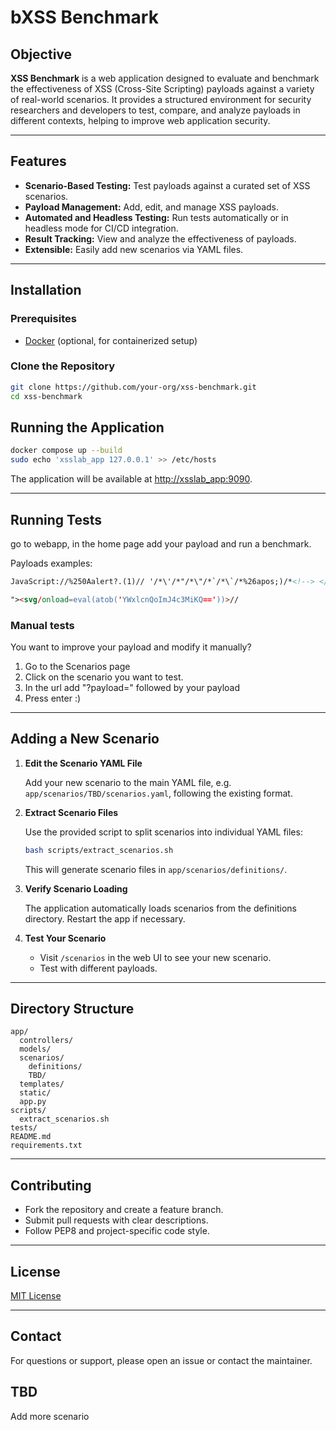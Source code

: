 # bXSS Benchmark

## Objective

**XSS Benchmark** is a web application designed to evaluate and benchmark the effectiveness of XSS (Cross-Site Scripting) payloads against a variety of real-world scenarios. It provides a structured environment for security researchers and developers to test, compare, and analyze payloads in different contexts, helping to improve web application security.

---

## Features

- **Scenario-Based Testing:** Test payloads against a curated set of XSS scenarios.
- **Payload Management:** Add, edit, and manage XSS payloads.
- **Automated and Headless Testing:** Run tests automatically or in headless mode for CI/CD integration.
- **Result Tracking:** View and analyze the effectiveness of payloads.
- **Extensible:** Easily add new scenarios via YAML files.

---

## Installation

### Prerequisites

- [Docker](https://www.docker.com/) (optional, for containerized setup)

### Clone the Repository

```bash
git clone https://github.com/your-org/xss-benchmark.git
cd xss-benchmark
```


## Running the Application

```bash
docker compose up --build
sudo echo 'xsslab_app 127.0.0.1' >> /etc/hosts
```

The application will be available at [http://xsslab_app:9090](http://xsslab_app:9090).

---

## Running Tests

go to webapp, in the home page add your payload and run a benchmark.

Payloads examples:

```html 
JavaScript://%250Aalert?.(1)// '/*\'/*"/*\"/*`/*\`/*%26apos;)/*<!--> </Title/</Style/</Script/</textArea/</iFrame/</noScript> \74k<K/contentEditable/autoFocus/OnFocus= /*${/*/;{/**/(alert)(1)}//><Base/Href=//X55.is\76-->

"><svg/onload=eval(atob('YWxlcnQoImJ4c3MiKQ=='))>// 

```

### Manual tests
You want to improve your payload and modify it manually?
1. Go to the Scenarios page
2. Click on the scenario you want to test.
3. In the url add "?payload=" followed by your payload
4. Press enter :)

---

## Adding a New Scenario

1. **Edit the Scenario YAML File**

   Add your new scenario to the main YAML file, e.g. `app/scenarios/TBD/scenarios.yaml`, following the existing format.

2. **Extract Scenario Files**

   Use the provided script to split scenarios into individual YAML files:

   ```bash
   bash scripts/extract_scenarios.sh
   ```

   This will generate scenario files in `app/scenarios/definitions/`.

3. **Verify Scenario Loading**

   The application automatically loads scenarios from the definitions directory. Restart the app if necessary.

4. **Test Your Scenario**

   - Visit `/scenarios` in the web UI to see your new scenario.
   - Test with different payloads.

---

## Directory Structure

```
app/
  controllers/
  models/
  scenarios/
    definitions/
    TBD/
  templates/
  static/
  app.py
scripts/
  extract_scenarios.sh
tests/
README.md
requirements.txt
```

---

## Contributing

- Fork the repository and create a feature branch.
- Submit pull requests with clear descriptions.
- Follow PEP8 and project-specific code style.

---

## License

[MIT License](LICENSE)

---

## Contact

For questions or support, please open an issue or contact the maintainer.


## TBD
Add more scenario


